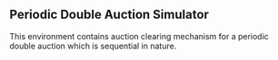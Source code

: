 ## Periodic Double Auction Simulator 

This environment contains auction clearing mechanism for a periodic double auction which is sequential in nature.